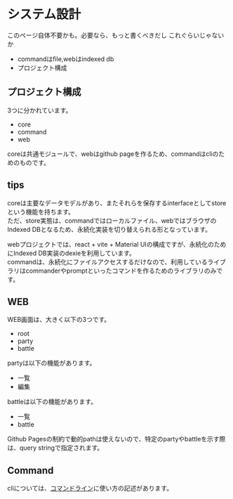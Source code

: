 
# システム設計

このページ自体不要かも。必要なら、もっと書くべきだし
これぐらいじゃないか
- commandはfile,webはindexed db
- プロジェクト構成

## プロジェクト構成
3つに分かれています。
- core
- command
- web

coreは共通モジュールで、webはgithub pageを作るため、commandはcliのためのものです。  

## tips
coreは主要なデータモデルがあり、またそれらを保存するinterfaceとしてstoreという機能を持ちます。  
ただ、store実態は、commandではローカルファイル、webではブラウザのIndexed DBとなるため、永続化実装を切り替えられる形となっています。  

webプロジェクトでは、react + vite + Material UIの構成ですが、永続化のためにIndexed DB実装のdexieを利用しています。  
commandは、永続化にファイルアクセスするだけなので、利用しているライブラリはcommanderやpromptといったコマンドを作るためのライブラリのみです。  

## WEB
WEB画面は、大きく以下の3つです。  
- root
- party
- battle

partyは以下の機能があります。
- 一覧
- 編集

battleは以下の機能があります。
- 一覧
- battle

Github Pagesの制約で動的pathは使えないので、特定のpartyやbattleを示す際は、query stringで指定されます。  

## Command
cliについては、[コマンドライン](/docs/play/how_to_use_command.md)に使い方の記述があります。  

